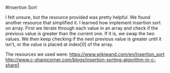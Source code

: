 #Insertion Sort

I felt unsure, but the resource provided was pretty helpful. We found another resource that simplified it. I learned how implement insertion sort on array. First we iterate through each value in an array and check if the previous value is greater than the current one. If it is, we swap the two values. We then keep checking if the next previous value is greater until it isn't, or the value is placed at index[0] of the array.

The resources we used were:
https://www.wikiwand.com/en/Insertion_sort
http://www.c-sharpcorner.com/blogs/insertion-sorting-algorithm-in-c-sharp1